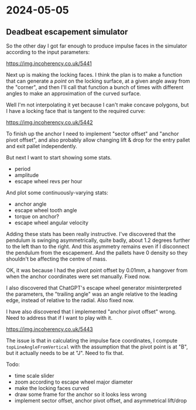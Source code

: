# 2024-05-05

## Deadbeat escapement simulator

So the other day I got far enough to produce impulse faces in the simulator according to the input parameters:

https://img.incoherency.co.uk/5441

Next up is making the locking faces. I think the plan is to make a function that can generate a *point* on the locking
surface, at a given angle away from the "corner", and then I'll call that function a bunch of times with different
angles to make an
approximation of the curved surface.

Well I'm not interpolating it yet because I can't make concave polygons, but I have a locking face that is tangent
to the required curve:

https://img.incoherency.co.uk/5442

To finish up the anchor I need to implement "sector offset" and "anchor pivot offset", and also probably allow
changing lift & drop for the entry pallet and exit pallet independently.

But next I want to start showing some stats.

 * period
 * amplitude
 * escape wheel revs per hour

And plot some continuously-varying stats:

 * anchor angle
 * escape wheel tooth angle
 * torque on anchor?
 * escape wheel angular velocity

Adding these stats has been really instructive. I've discovered that the pendulum is swinging asymmetrically,
quite badly, about 1.2 degrees further to the left than to the right. And this asymmetry remains even
if I disconnect the pendulum from the escapement. And the pallets have 0 density so they shouldn't be affecting
the centre of mass.

OK, it was because I had the pivot point offset by 0.01mm, a hangover from when the anchor coordinates were
set manually. Fixed now.

I also discovered that ChatGPT's escape wheel generator misinterpreted the parameters, the "trailing angle"
was an angle relative to the leading edge, instead of relative to the radial. Also fixed now.

I have also discovered that I implemented "anchor pivot offset" wrong. Need to address that if I want to play
with it.

https://img.incoherency.co.uk/5443

The issue is that in calculating the impulse face coordinates, I compute `topLineAngleFromVertical`
with the assumption that the pivot point is at "B", but it actually needs to be at "J". Need to fix that.

Todo:

 * time scale slider
 * zoom according to escape wheel major diameter
 * make the locking faces curved
 * draw some frame for the anchor so it looks less wrong
 * implement sector offset, anchor pivot offset, and asymmetrical lift/drop
